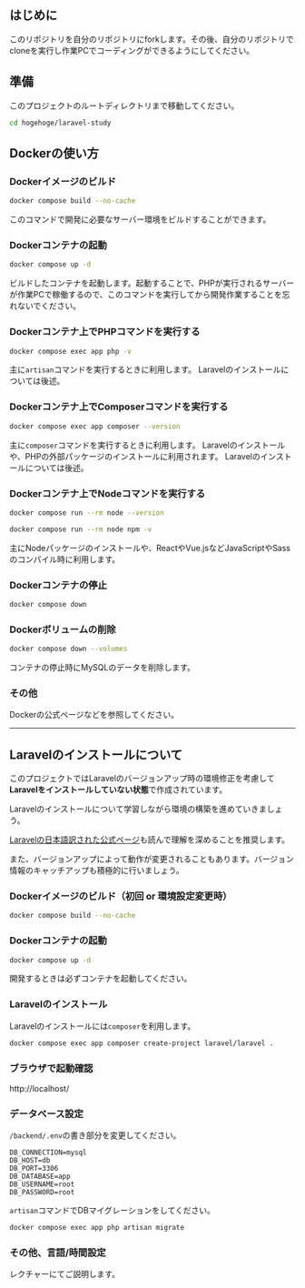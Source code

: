 ## はじめに

このリポジトリを自分のリポジトリにforkします。その後、自分のリポジトリでcloneを実行し作業PCでコーディングができるようにしてください。

## 準備

このプロジェクトのルートディレクトリまで移動してください。

```bash
cd hogehoge/laravel-study
```

## Dockerの使い方

### Dockerイメージのビルド

```bash
docker compose build --no-cache
```

このコマンドで開発に必要なサーバー環境をビルドすることができます。

### Dockerコンテナの起動

```bash
docker compose up -d
```

ビルドしたコンテナを起動します。起動することで、PHPが実行されるサーバーが作業PCで稼働するので、このコマンドを実行してから開発作業することを忘れないでください。

### Dockerコンテナ上でPHPコマンドを実行する

```bash
docker compose exec app php -v
```

主に`artisan`コマンドを実行するときに利用します。
Laravelのインストールについては後述。

### Dockerコンテナ上でComposerコマンドを実行する

```bash
docker compose exec app composer --version
```

主に`composer`コマンドを実行するときに利用します。
Laravelのインストールや、PHPの外部パッケージのインストールに利用されます。
Laravelのインストールについては後述。

### Dockerコンテナ上でNodeコマンドを実行する

```bash
docker compose run --rm node --version
```

```bash
docker compose run --rm node npm -v
```

主にNodeパッケージのインストールや、ReactやVue.jsなどJavaScriptやSassのコンパイル時に利用します。

### Dockerコンテナの停止

```bash
docker compose down
```

### Dockerボリュームの削除

```bash
docker compose down --volumes
```

コンテナの停止時にMySQLのデータを削除します。

### その他

Dockerの公式ページなどを参照してください。

---

## Laravelのインストールについて

このプロジェクトではLaravelのバージョンアップ時の環境修正を考慮して**Laravelをインストールしていない状態**で作成されています。

Laravelのインストールについて学習しながら環境の構築を進めていきましょう。

[Laravelの日本語訳された公式ページ](https://readouble.com/)も読んで理解を深めることを推奨します。

また、バージョンアップによって動作が変更されることもあります。バージョン情報のキャッチアップも積極的に行いましょう。

### Dockerイメージのビルド（初回 or 環境設定変更時）

```bash
docker compose build --no-cache
```

### Dockerコンテナの起動

```bash
docker compose up -d
```

開発するときは必ずコンテナを起動してください。

### Laravelのインストール

Laravelのインストールには`composer`を利用します。

```bash
docker compose exec app composer create-project laravel/laravel .
```

### ブラウザで起動確認

http://localhost/

### データベース設定

`/backend/.env`の書き部分を変更してください。

```
DB_CONNECTION=mysql
DB_HOST=db
DB_PORT=3306
DB_DATABASE=app
DB_USERNAME=root
DB_PASSWORD=root
```

`artisan`コマンドでDBマイグレーションをしてください。

```bash
docker compose exec app php artisan migrate
```

### その他、言語/時間設定

レクチャーにてご説明します。

